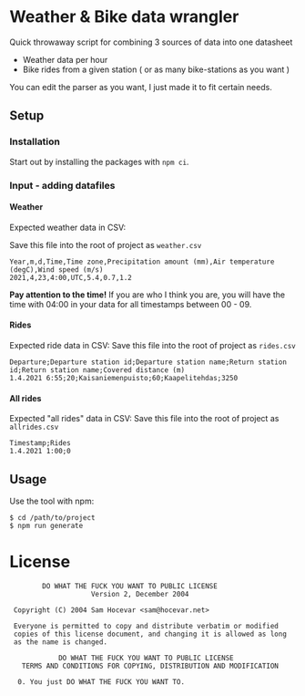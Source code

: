 # Weather & Bike data wrangler

Quick throwaway script for combining 3 sources of data into one datasheet
- Weather data per hour
- Bike rides from a given station ( or as many bike-stations as you want )

You can edit the parser as you want, I just made it to fit certain needs.

## Setup

### Installation

Start out by installing the packages with `npm ci`.

### Input - adding datafiles

#### Weather

Expected weather data in CSV:

Save this file into the root of project as `weather.csv`

```
Year,m,d,Time,Time zone,Precipitation amount (mm),Air temperature (degC),Wind speed (m/s)
2021,4,23,4:00,UTC,5.4,0.7,1.2
```

**Pay attention to the time!** If you are who I think you are, you will have the time with 04:00 in your data for all timestamps between 00 - 09.

#### Rides

Expected ride data in CSV:
Save this file into the root of project as `rides.csv`

```
Departure;Departure station id;Departure station name;Return station id;Return station name;Covered distance (m)
1.4.2021 6:55;20;Kaisaniemenpuisto;60;Kaapelitehdas;3250
```

#### All rides

Expected "all rides" data in CSV:
Save this file into the root of project as `allrides.csv`

```
Timestamp;Rides
1.4.2021 1:00;0
```

## Usage

Use the tool with npm:

```
$ cd /path/to/project
$ npm run generate
```


# License

```
        DO WHAT THE FUCK YOU WANT TO PUBLIC LICENSE
                    Version 2, December 2004

 Copyright (C) 2004 Sam Hocevar <sam@hocevar.net>

 Everyone is permitted to copy and distribute verbatim or modified
 copies of this license document, and changing it is allowed as long
 as the name is changed.

            DO WHAT THE FUCK YOU WANT TO PUBLIC LICENSE
   TERMS AND CONDITIONS FOR COPYING, DISTRIBUTION AND MODIFICATION

  0. You just DO WHAT THE FUCK YOU WANT TO.
  ```
